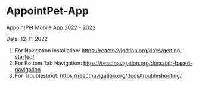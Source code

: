 # AppointPet-App
AppointPet Mobile App 2022 - 2023

Date: 12-11-2022
1. For Navigation installation: https://reactnavigation.org/docs/getting-started/
2. For Bottom Tab Navigation: https://reactnavigation.org/docs/tab-based-navigation
3. For Troubleshoot: https://reactnavigation.org/docs/troubleshooting/
